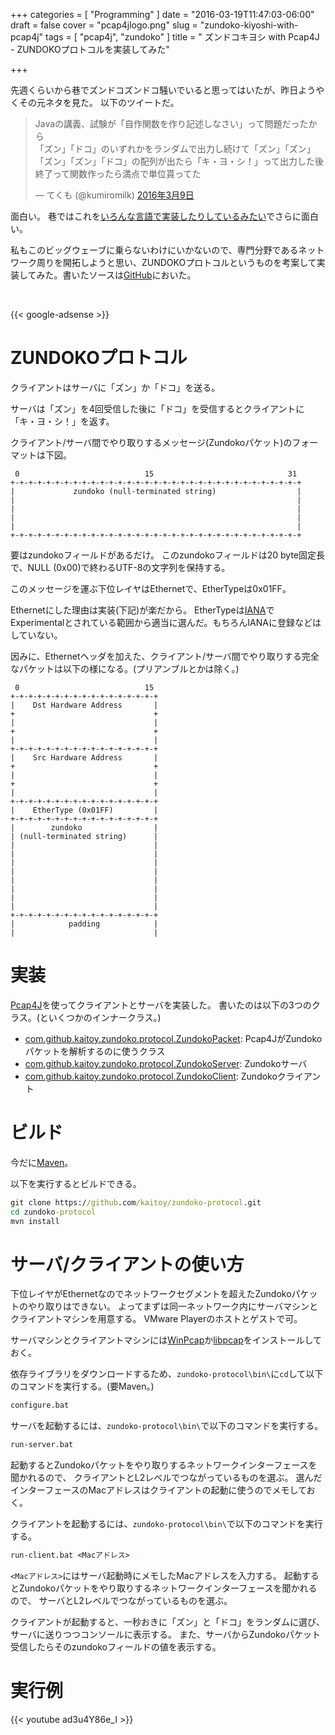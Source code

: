 +++
categories = [ "Programming" ]
date = "2016-03-19T11:47:03-06:00"
draft = false
cover = "pcap4jlogo.png"
slug = "zundoko-kiyoshi-with-pcap4j"
tags = [ "pcap4j", "zundoko" ]
title = " ズンドコキヨシ with Pcap4J - ZUNDOKOプロトコルを実装してみた"

+++

先週くらいから巷でズンドコズンドコ騒いでいると思ってはいたが、昨日ようやくその元ネタを見た。
以下のツイートだ。

<blockquote class="twitter-tweet" data-lang="ja"><p lang="ja" dir="ltr">Javaの講義、試験が「自作関数を作り記述しなさい」って問題だったから<br>「ズン」「ドコ」のいずれかをランダムで出力し続けて「ズン」「ズン」「ズン」「ズン」「ドコ」の配列が出たら「キ・ヨ・シ！」って出力した後終了って関数作ったら満点で単位貰ってた</p>&mdash; てくも (@kumiromilk) <a href="https://twitter.com/kumiromilk/status/707437861881180160">2016年3月9日</a></blockquote>
<script async src="//platform.twitter.com/widgets.js" charset="utf-8"></script>

面白い。
巷ではこれを[いろんな言語で実装したりしているみたい](http://qiita.com/shunsugai@github/items/971a15461de29563bf90)でさらに面白い。

私もこのビッグウェーブに乗らないわけにいかないので、専門分野であるネットワーク周りを開拓しようと思い、ZUNDOKOプロトコルというものを考案して実装してみた。書いたソースは[GitHub](https://github.com/kaitoy/zundoko-protocol)においた。

<br>

{{< google-adsense >}}

# ZUNDOKOプロトコル

クライアントはサーバに「ズン」か「ドコ」を送る。

サーバは「ズン」を4回受信した後に「ドコ」を受信するとクライアントに「キ・ヨ・シ！」を返す。

クライアント/サーバ間でやり取りするメッセージ(Zundokoパケット)のフォーマットは下図。

```plain
 0                            15                              31
+-+-+-+-+-+-+-+-+-+-+-+-+-+-+-+-+-+-+-+-+-+-+-+-+-+-+-+-+-+-+-+-+
|             zundoko (null-terminated string)                  |
|                                                               |
|                                                               |
|                                                               |
|                                                               |
+-+-+-+-+-+-+-+-+-+-+-+-+-+-+-+-+-+-+-+-+-+-+-+-+-+-+-+-+-+-+-+-+
```

要はzundokoフィールドがあるだけ。
このzundokoフィールドは20 byte固定長で、NULL (0x00)で終わるUTF-8の文字列を保持する。

このメッセージを運ぶ下位レイヤはEthernetで、EtherTypeは0x01FF。

Ethernetにした理由は実装(下記)が楽だから。
EtherTypeは[IANA](http://www.iana.org/assignments/ieee-802-numbers/ieee-802-numbers.xhtml#ieee-802-numbers-1)でExperimentalとされている範囲から適当に選んだ。もちろんIANAに登録などはしていない。

因みに、Ethernetヘッダを加えた、クライアント/サーバ間でやり取りする完全なパケットは以下の様になる。(プリアンブルとかは除く。)

```plain
 0                            15
+-+-+-+-+-+-+-+-+-+-+-+-+-+-+-+-+
|    Dst Hardware Address       |
+                               +
|                               |
+                               +
|                               |
+-+-+-+-+-+-+-+-+-+-+-+-+-+-+-+-+
|    Src Hardware Address       |
+                               +
|                               |
+                               +
|                               |
+-+-+-+-+-+-+-+-+-+-+-+-+-+-+-+-+
|    EtherType (0x01FF)         |
+-+-+-+-+-+-+-+-+-+-+-+-+-+-+-+-+
|        zundoko                |
| (null-terminated string)      |
|                               |
|                               |
|                               |
|                               |
|                               |
|                               |
|                               |
|                               |
+-+-+-+-+-+-+-+-+-+-+-+-+-+-+-+-+
|            padding            |
|                               |
```

# 実装

[Pcap4J](https://github.com/kaitoy/pcap4j)を使ってクライアントとサーバを実装した。
書いたのは以下の3つのクラス。(といくつかのインナークラス。)

* [com.github.kaitoy.zundoko.protocol.ZundokoPacket](https://github.com/kaitoy/zundoko-protocol/tree/master/src/main/java/com/github/kaitoy/zundoko/protocol/ZundokoPacket.java): Pcap4JがZundokoパケットを解析するのに使うクラス
* [com.github.kaitoy.zundoko.protocol.ZundokoServer](https://github.com/kaitoy/zundoko-protocol/tree/master/src/main/java/com/github/kaitoy/zundoko/protocol/ZundokoServer.java): Zundokoサーバ
* [com.github.kaitoy.zundoko.protocol.ZundokoClient](https://github.com/kaitoy/zundoko-protocol/tree/master/src/main/java/com/github/kaitoy/zundoko/protocol/ZundokoClient.java): Zundokoクライアント

# ビルド

今だに[Maven](https://maven.apache.org/)。

以下を実行するとビルドできる。

```cmd
git clone https://github.com/kaitoy/zundoko-protocol.git
cd zundoko-protocol
mvn install
```

# サーバ/クライアントの使い方

下位レイヤがEthernetなのでネットワークセグメントを超えたZundokoパケットのやり取りはできない。
よってまずは同一ネットワーク内にサーバマシンとクライアントマシンを用意する。
VMware Playerのホストとゲストで可。

サーバマシンとクライアントマシンには[WinPcap](http://www.winpcap.org/)か[libpcap](http://www.tcpdump.org/)をインストールしておく。

依存ライブラリをダウンロードするため、`zundoko-protocol\bin\`に`cd`して以下のコマンドを実行する。(要Maven。)

```cmd
configure.bat
```

サーバを起動するには、`zundoko-protocol\bin\`で以下のコマンドを実行する。

```cmd
run-server.bat
```

起動するとZundokoパケットをやり取りするネットワークインターフェースを聞かれるので、
クライアントとL2レベルでつながっているものを選ぶ。
選んだインターフェースのMacアドレスはクライアントの起動に使うのでメモしておく。

クライアントを起動するには、`zundoko-protocol\bin\`で以下のコマンドを実行する。

```cmd
run-client.bat <Macアドレス>
```

`<Macアドレス>`にはサーバ起動時にメモしたMacアドレスを入力する。
起動するとZundokoパケットをやり取りするネットワークインターフェースを聞かれるので、
サーバとL2レベルでつながっているものを選ぶ。

クライアントが起動すると、一秒おきに「ズン」と「ドコ」をランダムに選び、
サーバに送りつつコンソールに表示する。
また、サーバからZundokoパケット受信したらそのzundokoフィールドの値を表示する。


# 実行例


{{< youtube ad3u4Y86e_I >}}
